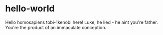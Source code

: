 # hello-world

Hello homosapiens
tobi-1kenobi here! 
Luke, he lied - he aint you're father. You're the product of an immaculate conception.
